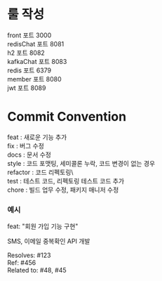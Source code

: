 # 룰 작성 ##

front   포트 3000 \
redisChat 포트 8081 \
h2        포트 8082 \
kafkaChat 포트 8083 \
redis 포트 6379 \
member 포트 8080 \
jwt 포트 8089


# Commit Convention ##

feat : 새로운 기능 추가\
fix : 버그 수정\
docs : 문서 수정\
style : 코드 포맷팅, 세미콜론 누락, 코드 변경이 없는 경우\
refactor : 코드 리펙토링\   
test : 테스트 코드, 리펙토링 테스트 코드 추가\
chore : 빌드 업무 수정, 패키지 매니저 수정

### 예시

feat: "회원 가입 기능 구현"

SMS, 이메일 중복확인 API 개발

Resolves: #123\
Ref: #456\
Related to: #48, #45